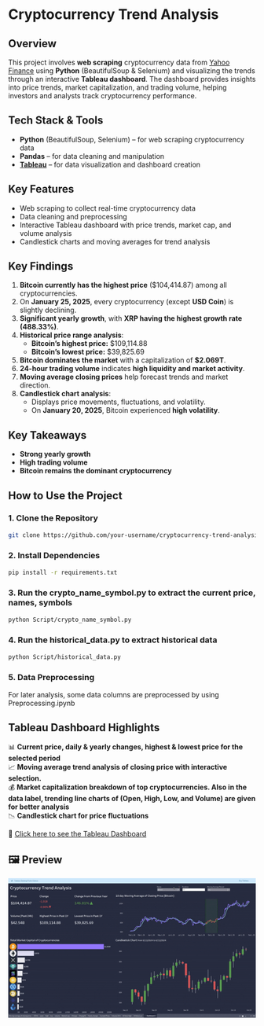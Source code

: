 # Cryptocurrency Trend Analysis

## Overview
This project involves **web scraping** cryptocurrency data from [Yahoo Finance](https://finance.yahoo.com/markets/crypto/all/) using **Python** (BeautifulSoup & Selenium) and visualizing the trends through an interactive **Tableau dashboard**. The dashboard provides insights into price trends, market capitalization, and trading volume, helping investors and analysts track cryptocurrency performance.

## Tech Stack & Tools
- **Python** (BeautifulSoup, Selenium) – for web scraping cryptocurrency data  
- **Pandas** – for data cleaning and manipulation  
- **[Tableau](https://public.tableau.com/views/Cryptoanalysis_17380930488290/Dashboard1?:language=en-US&:sid=&:redirect=auth&:display_count=n&:origin=viz_share_link)** – for data visualization and dashboard creation 

## Key Features
- Web scraping to collect real-time cryptocurrency data  
- Data cleaning and preprocessing  
- Interactive Tableau dashboard with price trends, market cap, and volume analysis  
- Candlestick charts and moving averages for trend analysis  

## Key Findings
1. **Bitcoin currently has the highest price** ($104,414.87) among all cryptocurrencies.  
2. On **January 25, 2025**, every cryptocurrency (except **USD Coin**) is slightly declining.  
3. **Significant yearly growth**, with **XRP having the highest growth rate (488.33%)**.  
4. **Historical price range analysis**:  
   - **Bitcoin’s highest price:** $109,114.88  
   - **Bitcoin’s lowest price:** $39,825.69  
5. **Bitcoin dominates the market** with a capitalization of **$2.069T**.  
6. **24-hour trading volume** indicates **high liquidity and market activity**.  
7. **Moving average closing prices** help forecast trends and market direction.  
8. **Candlestick chart analysis**:  
   - Displays price movements, fluctuations, and volatility.  
   - On **January 20, 2025**, Bitcoin experienced **high volatility**.  

## Key Takeaways 
- **Strong yearly growth**  
- **High trading volume**  
- **Bitcoin remains the dominant cryptocurrency**  

## How to Use the Project

### 1. Clone the Repository
```bash
git clone https://github.com/your-username/cryptocurrency-trend-analysis.git
```
### 2. Install Dependencies
```bash
pip install -r requirements.txt
```
### 3. Run the crypto_name_symbol.py to extract the current price, names, symbols
```bash
python Script/crypto_name_symbol.py
```
### 4. Run the historical_data.py to extract historical data 
```bash
python Script/historical_data.py
```
### 5. Data Preprocessing
For later analysis, some data columns are preprocessed by using Preprocessing.ipynb

## Tableau Dashboard Highlights  
📊 **Current price, daily & yearly changes, highest & lowest price for the selected period**  
📈 **Moving average trend analysis of closing price with interactive selection.**  
💰 **Market capitalization breakdown of top cryptocurrencies. Also in the data label, trending line charts of (Open, High, Low, and Volume) are given for better analysis**  
📉 **Candlestick chart for price fluctuations**  

🔗 [Click here to see the Tableau Dashboard](https://public.tableau.com/views/Cryptoanalysis_17380930488290/Dashboard1?:language=en-US&:sid=&:redirect=auth&:display_count=n&:origin=viz_share_link)

## 🖼️ Preview
![Dashboard Preview](./Dashboard.gif)
